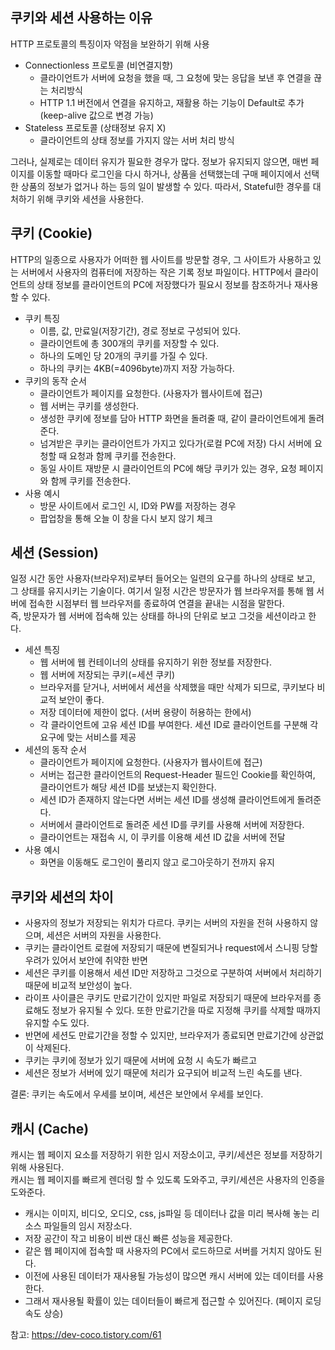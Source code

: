 ## 쿠키와 세션 사용하는 이유
HTTP 프로토콜의 특징이자 약점을 보완하기 위해 사용
- Connectionless 프로토콜 (비연결지향)
  - 클라이언트가 서버에 요청을 했을 때, 그 요청에 맞는 응답을 보낸 후 연결을 끊는 처리방식
  - HTTP 1.1 버전에서 연결을 유지하고, 재활용 하는 기능이 Default로 추가(keep-alive 값으로 변경 가능)
- Stateless 프로토콜 (상태정보 유지 X)
  - 클라이언트의 상태 정보를 가지지 않는 서버 처리 방식

그러나, 실제로는 데이터 유지가 필요한 경우가 많다. 정보가 유지되지 않으면, 매번 페이지를 이동할 때마다 로그인을 다시 하거나, 상품을 선택했는데 구매 페이지에서 선택한 상품의 정보가 없거나 하는 등의 일이 발생할 수 있다. 따라서, Stateful한 경우를 대처하기 위해 쿠키와 세션을 사용한다.

## 쿠키 (Cookie)
HTTP의 일종으로 사용자가 어떠한 웹 사이트를 방문할 경우, 그 사이트가 사용하고 있는 서버에서 사용자의 컴퓨터에 저장하는 작은 기록 정보 파일이다. HTTP에서 클라이언트의 상태 정보를 클라이언트의 PC에 저장했다가 필요시 정보를 참조하거나 재사용할 수 있다.
- 쿠키 특징
  - 이름, 값, 만료일(저장기간), 경로 정보로 구성되어 있다.
  - 클라이언트에 총 300개의 쿠키를 저장할 수 있다.
  - 하나의 도메인 당 20개의 쿠키를 가질 수 있다.
  - 하나의 쿠키는 4KB(=4096byte)까지 저장 가능하다.
- 쿠키의 동작 순서
  - 클라이언트가 페이지를 요청한다. (사용자가 웹사이트에 접근)
  - 웹 서버는 쿠키를 생성한다.
  - 생성한 쿠키에 정보를 담아 HTTP 화면을 돌려줄 때, 같이 클라이언트에게 돌려준다.
  - 넘겨받은 쿠키는 클라이언트가 가지고 있다가(로컬 PC에 저장) 다시 서버에 요청할 때 요청과 함께 쿠키를 전송한다.
  - 동일 사이트 재방문 시 클라이언트의 PC에 해당 쿠키가 있는 경우, 요청 페이지와 함께 쿠키를 전송한다.
- 사용 예시
  - 방문 사이트에서 로그인 시, ID와 PW를 저장하는 경우
  - 팝업창을 통해 오늘 이 창을 다시 보지 않기 체크

## 세션 (Session)
일정 시간 동안 사용자(브라우저)로부터 들어오는 일련의 요구를 하나의 상태로 보고, 그 상태를 유지시키는 기술이다. 여기서 일정 시간은 방문자가 웹 브라우저를 통해 웹 서버에 접속한 시점부터 웹 브라우저를 종료하여 연결을 끝내는 시점을 말한다. <br>
즉, 방문자가 웹 서버에 접속해 있는 상태를 하나의 단위로 보고 그것을 세션이라고 한다.
- 세션 특징
  - 웹 서버에 웹 컨테이너의 상태를 유지하기 위한 정보를 저장한다.
  - 웹 서버에 저장되는 쿠키(=세션 쿠키)
  - 브라우저를 닫거나, 서버에서 세션을 삭제했을 때만 삭제가 되므로, 쿠키보다 비교적 보안이 좋다.
  - 저장 데이터에 제한이 없다. (서버 용량이 허용하는 한에서)
  - 각 클라이언트에 고유 세션 ID를 부여한다. 세션 ID로 클라이언트를 구분해 각 요구에 맞는 서비스를 제공
- 세션의 동작 순서
  - 클라이언트가 페이지에 요청한다. (사용자가 웹사이트에 접근)
  - 서버는 접근한 클라이언트의 Request-Header 필드인 Cookie를 확인하여, 클라이언트가 해당 세션 ID를 보냈는지 확인한다.
  - 세션 ID가 존재하지 않는다면 서버는 세션 ID를 생성해 클라이언트에게 돌려준다.
  - 서버에서 클라이언트로 돌려준 세션 ID를 쿠키를 사용해 서버에 저장한다.
  - 클라이언트는 재접속 시, 이 쿠키를 이용해 세션 ID 값을 서버에 전달
- 사용 예시
  - 화면을 이동해도 로그인이 풀리지 않고 로그아웃하기 전까지 유지

## 쿠키와 세션의 차이
- 사용자의 정보가 저장되는 위치가 다르다. 쿠키는 서버의 자원을 전혀 사용하지 않으며, 세션은 서버의 자원을 사용한다.
- 쿠키는 클라이언트 로컬에 저장되기 때문에 변질되거나 request에서 스니핑 당할 우려가 있어서 보안에 취약한 반면
- 세션은 쿠키를 이용해서 세션 ID만 저장하고 그것으로 구분하여 서버에서 처리하기 때문에 비교적 보안성이 높다.
- 라이프 사이클은 쿠키도 만료기간이 있지만 파일로 저장되기 때문에 브라우저를 종료해도 정보가 유지될 수 있다. 또한 만료기간을 따로 지정해 쿠키를 삭제할 때까지 유지할 수도 있다.
- 반면에 세션도 만료기간을 정할 수 있지만, 브라우저가 종료되면 만료기간에 상관없이 삭제된다.
- 쿠키는 쿠키에 정보가 있기 때문에 서버에 요청 시 속도가 빠르고
- 세션은 정보가 서버에 있기 때문에 처리가 요구되어 비교적 느린 속도를 낸다.

결론: 쿠키는 속도에서 우세를 보이며, 세션은 보안에서 우세를 보인다.

## 캐시 (Cache)
캐시는 웹 페이지 요소를 저장하기 위한 임시 저장소이고, 쿠키/세션은 정보를 저장하기 위해 사용된다. <br>
캐시는 웹 페이지를 빠르게 렌더링 할 수 있도록 도와주고, 쿠키/세션은 사용자의 인증을 도와준다.
- 캐시는 이미지, 비디오, 오디오, css, js파일 등 데이터나 값을 미리 복사해 놓는 리소스 파일들의 임시 저장소다.
- 저장 공간이 작고 비용이 비싼 대신 빠른 성능을 제공한다.
- 같은 웹 페이지에 접속할 때 사용자의 PC에서 로드하므로 서버를 거치지 않아도 된다.
- 이전에 사용된 데이터가 재사용될 가능성이 많으면 캐시 서버에 있는 데이터를 사용한다.
- 그래서 재사용될 확률이 있는 데이터들이 빠르게 접근할 수 있어진다. (페이지 로딩 속도 상승)


참고: https://dev-coco.tistory.com/61
